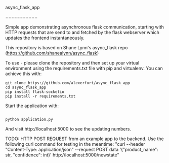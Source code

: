 async_flask_app

===========

Simple app demonstrating asynchronous flask communication, starting with HTTP requests that are send to and fetched by the flask webserver which updates the frontend instantaneously.

This repository is based on Shane Lynn's async_flask repo (https://github.com/shanealynn/async_flask)

To use - please clone the repository and then set up your virtual environment using the requirements.txt file with pip and virtualenv. You can achieve this with:


    git clone https://github.com/alexerfurt/async_flask_app
    cd async_flask_app
    pip install flask-socketio
    pip install -r requirements.txt

Start the application with:

<code>
python application.py
</code>

And visit http://localhost:5000 to see the updating numbers.

TODO: HTTP POST REQUEST from an example app to the backend. Use the following curl command for testing in the meantime:
  "curl --header "Content-Type: application/json"   --request POST   data '{"product_name": str, "confidence": int}'   http://localhost:5000/newstate"
